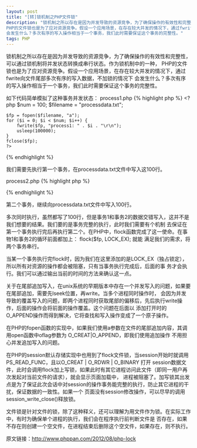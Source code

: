 ```yaml
---
layout: post
title: "[转]锁机制之PHP文件锁"
description: "锁机制之所以存在是因为并发导致的资源竞争，为了确保操作的有效性和完整性，可以通过锁机制将并发状态转换成串行状态。作为锁机制中的一种，
PHP的文件锁也是为了应对资源竞争。假设一个应用场景，在存在较大并发的情况下，通过fwrite向文件尾部多次有序的写入数据，不加锁的情况下
会发生什么？多次有序的写入操作相当于一个事务，我们此时需要保证这个事务的完整性。"
tags: PHP
---
```


锁机制之所以存在是因为并发导致的资源竞争，为了确保操作的有效性和完整性，可以通过锁机制将并发状态转换成串行状态。作为锁机制中的一种，
PHP的文件锁也是为了应对资源竞争。假设一个应用场景，在存在较大并发的情况下，通过fwrite向文件尾部多次有序的写入数据，不加锁的情况下
会发生什么？多次有序的写入操作相当于一个事务，我们此时需要保证这个事务的完整性。

如下代码简单模拟了这种事务并发状态： process1.php
{% highlight php %} 
    <?php
    $num = 100;
    $filename = "processdata.txt";
 
    $fp = fopen($filename, "a");
    for ($i = 0; $i < $num; $i++) {
        fwrite($fp, "process1: " . $i . "\r\n");
        usleep(100000);
    }
    fclose($fp);
    ?>
{% endhighlight %}

我们需要先执行第一个事务，在processdata.txt文件中写入这100行。

process2.php
{% highlight php %} 
   <?php
    $num = 100;
    $filename = "processdata.txt";
 
    $fp = fopen($filename, "a");
    for ($i = 0; $i < $num; $i++) {
        fwrite($fp, "process2: " . $i . "\r\n");
        usleep(100000);
    }
    fclose($fp);
    ?>
{% endhighlight %}

第二个事务，继续向processdata.txt文件中写入100行。

多次同时执行，虽然都写了100行，但是事务1和事务2的数据交错写入，这并不是我们想要的结果。我们要的是事务完整的执行，此时我们需要有个机制
去保证在第一个事务执行完后再执行第二个。在PHP中，flock函数完成了这一使命。在事物1和事务2的循环前面都加上： flock($fp, LOCK_EX); 就能
满足我们的需求，将两个事务串行。

当某一个事务执行完flock时，因为我们在这里添加的是LOCK_EX（独占锁定），所以所有对资源的操作都会被阻塞，只有当事务执行完成后，后面的事
务才会执行。我们可以通过输出当前的时间的方法来确认这一点。

关于在尾部追加写入，在unix系统的早期版本中存在一个并发写入的问题，如果要在尾部追加，需要先lseek位置，再write。当多个进程同时操作时，
会因为并发导致的覆盖写入的问题，即两个进程同时获取尾部的偏移后，先后执行write操作，后面的操作会将前面的操作覆盖。这个问题在后面以
添加打开时的O_APPEND操作而得到解决，它将查找和写入操作变成了一个原子操作。

在PHP的fopen函数的实现中，如果我们使用a参数在文件的尾部追加内容，其调用open函数中oflag参数为 O_CREAT|O_APPEND，即我们使用追加操作
不用担心并发追加写入的问题。

在PHP的session默认存储实现中也用到了flock文件锁，当session开始时就调用PS_READ_FUNC，且以O_CREAT | O_RDWR | O_BINARY 打开
session数据文件，此时会调用flock加上写锁，如果此时有其它进程访问此文件（即同一用户再次发起对当前文件的请求），就会显示页面加载中，
进程被阻塞了。加写锁其出发点是为了保证此次会话中对session的操作事务能完整的执行，防止其它进程的干扰，保证数据的一致性。如果一个
页面没有session修改操作，可以尽早的调用session_write_close()释放锁。

文件锁是针对文件的锁，除了这种释义，还可以理解为用文件作为锁。在实际工作中，有时为确保单个进程的执行，我们会在程序执行前判断文件是
否存在，如果不存在则创建一个空文件，在进程结束后删除这个空文件，如果存在，则不执行。

原文链接：<http://www.phppan.com/2012/08/php-lock>